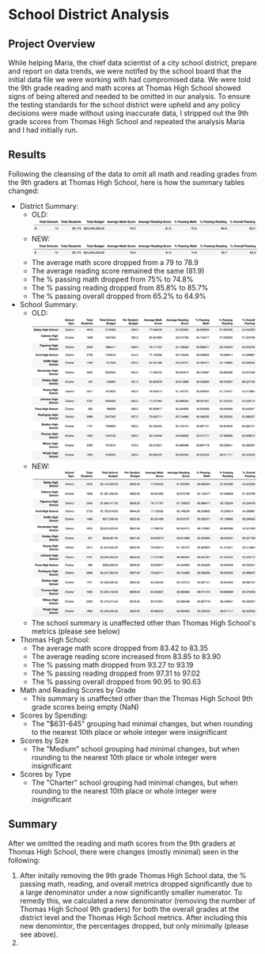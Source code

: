 # School District Analysis

## Project Overview
While helping Maria, the chief data scientist of a city school district, prepare and report on data trends, we were notifed by the school board that the initial data file we were working with had compromised data. We were told the 9th grade reading and math scores at Thomas High School showed signs of being altered and needed to be omitted in our analysis. To ensure the testing standards for the school district were upheld and any policy decisions were made without using inaccurate data, I stripped out the 9th grade scores from Thomas High School and repeated the analysis Maria and I had initially run. 

## Results
Following the cleansing of the data to omit all math and reading grades from the 9th graders at Thomas High School, here is how the summary tables changed:
- District Summary:
  - OLD:
  ![OldDistSumm](Resources/District_Summary_Old.png)
  - NEW:
  ![NewDistSumm](Resources/District_Summary_New.png)
  - The average math score dropped from a 79 to 78.9
  - The average reading score remained the same (81.9)
  - The % passing math dropped from 75% to 74.8%
  - The % passing reading dropped from 85.8% to 85.7%
  - The % passing overall dropped from 65.2% to 64.9%
- School Summary:
  - OLD:
  ![OldSchoSumm](Resources/School_Summary_Old.png)
  - NEW:
  ![NewSchoSumm](Resources/School_Summary_New.png)
  - The school summary is unaffected other than Thomas High School's metrics (please see below)
- Thomas High School:
  - The average math score dropped from 83.42 to 83.35
  - The average reading score increased from 83.85 to 83.90
  - The % passing math dropped from 93.27 to 93.19
  - The % passing reading dropped from 97.31 to 97.02
  - The % passing overall dropped from 90.95 to 90.63
- Math and Reading Scores by Grade
  - This summary is unaffected other than the Thomas High School 9th grade scores being empty (NaN)
- Scores by Spending:
  - The "$631-645" grouping had minimal changes, but when rounding to the nearest 10th place or whole integer were insignificant
- Scores by Size
  - The "Medium" school grouping had minimal changes, but when rounding to the nearest 10th place or whole integer were insignificant
- Scores by Type
  - The "Charter" school grouping had minimal changes, but when rounding to the nearest 10th place or whole integer were insignificant
## Summary
After we omitted the reading and math scores from the 9th graders at Thomas High School, there were changes (mostly minimal) seen in the following:
  1. After initally removing the 9th grade Thomas High School data, the % passing math, reading, and overall metrics dropped significantly due to a large denominator under a now significantly smaller numerator. To remedy this, we calculated a new denominator (removing the number of Thomas High School 9th graders) for both the overall grades at the district level and the Thomas High School metrics. After including this new denomintor, the percentages dropped, but only minimally (please see above).
  2. 
